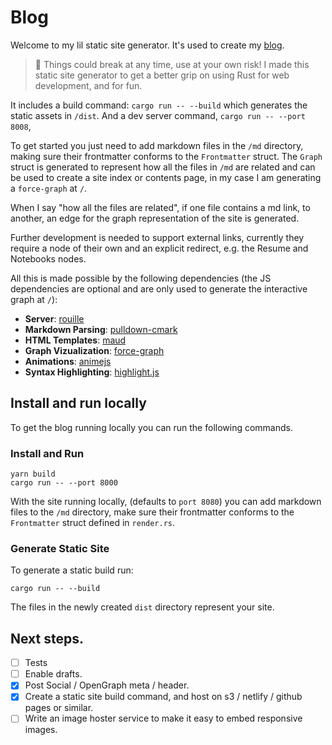 # Blog

Welcome to my lil static site generator. It's used to create my [blog](https://iainmaitland.com).

> :dromedary_camel: Things could break at any time, use at your own risk! I made this static site generator to get a better grip on using Rust for web development, and for fun.

It includes a build command: `cargo run -- --build` which generates the static assets in `/dist`. And a dev server command, `cargo run -- --port 8008`, 

To get started you just need to add markdown files in the `/md` directory, making sure their frontmatter conforms to the `Frontmatter` struct. The `Graph` struct is generated to represent how all the files in `/md` are related and can be used to create a site index or contents page, in my case I am generating a `force-graph` at `/`.

When I say "how all the files are related", if one file contains a md link, to another, an edge for the graph representation of the site is generated.

Further development is needed to support external links, currently they require a node of their own and an explicit redirect, e.g. the Resume and Notebooks nodes.

All this is made possible by the following dependencies (the JS dependencies are optional and are only used to generate the interactive graph at `/`):

- **Server**: [rouille](https://github.com/tomaka/rouille)
- **Markdown Parsing**: [pulldown-cmark](https://github.com/raphlinus/pulldown-cmark)
- **HTML Templates**: [maud](https://github.com/lambda-fairy/maud)
- **Graph Vizualization**: [force-graph](https://github.com/vasturiano/force-graph)
- **Animations**: [animejs](https://github.com/juliangarnier/anime/)
- **Syntax Highlighting**: [highlight.js](https://github.com/highlightjs/highlight.js)

## Install and run locally

To get the blog running locally you can run the following commands.

### Install and Run
```
yarn build
cargo run -- --port 8000
```

With the site running locally, (defaults to `port 8080`) you can add markdown files to the `/md` directory, make sure their frontmatter conforms to the `Frontmatter` struct defined in `render.rs`.

### Generate Static Site
To generate a static build run:
```
cargo run -- --build
```
The files in the newly created `dist` directory represent your site.

## Next steps.
- [ ] Tests
- [ ] Enable drafts.
- [x] Post Social / OpenGraph meta / header.
- [x] Create a static site build command, and host on s3 / netlify / github pages or similar.
- [ ] Write an image hoster service to make it easy to embed responsive images.
